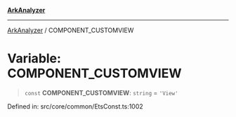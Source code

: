 [**ArkAnalyzer**](../README.md)

***

[ArkAnalyzer](../globals.md) / COMPONENT\_CUSTOMVIEW

# Variable: COMPONENT\_CUSTOMVIEW

> `const` **COMPONENT\_CUSTOMVIEW**: `string` = `'View'`

Defined in: src/core/common/EtsConst.ts:1002
